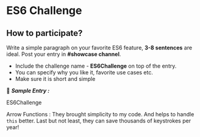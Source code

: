 # ES6 Challenge

## How to participate?

Write a simple paragraph on your favorite ES6 feature, **3-8 sentences** are ideal. Post your entry in **#showcase channel**.

- Include the challenge name - **ES6Challenge** on top of the entry.
- You can specify why you like it, favorite use cases etc.
- Make sure it is short and simple

:page_facing_up: _**Sample Entry :**_

ES6Challenge

Arrow Functions : They brought simplicity to my code. And helps to handle `this` better. Last but not least, they can save thousands of keystrokes per year! 
